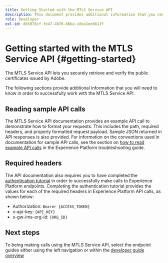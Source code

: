 ```yaml
---
title: Getting Started with the MTLS Service API
description: This document provides additional information that you need to know in order to successfully work with the MTLS API.
role: Developer
exl-id: db5978cf-fe47-4b76-86ba-c8ea1ee6b12f
---
```

# Getting started with the MTLS Service API {#getting-started}

The MTLS Service API lets you securely retrieve and verify the public certificates issued by Adobe.

The following sections provide additional information that you will need to know in order to successfully work with the MTLS Service API.

## Reading sample API calls

The MTLS Service API documentation provides an example API call to demonstrate how to format your requests. This includes the path, required headers, and properly formatted request payload. Sample JSON returned in API responses is also provided. For information on the conventions used in documentation for sample API calls, see the section on [how to read example API calls](../../landing/troubleshooting.md#how-do-i-format-an-api-request) in the Experience Platform troubleshooting guide.

## Required headers

The API documentation also requires you to have completed the [authentication tutorial](https://www.adobe.com/go/platform-api-authentication-en) in order to successfully make calls to Experience Platform endpoints. Completing the authentication tutorial provides the values for each of the required headers in Experience Platform API calls, as shown below:

- Authorization: `Bearer {ACCESS_TOKEN}`
- x-api-key: `{API_KEY}`
- x-gw-ims-org-id: `{ORG_ID}`

## Next steps

To being making calls using the MTLS Service API, select the endpoint guides either using the left navigation or within the [developer guide overview](./overview.md)
